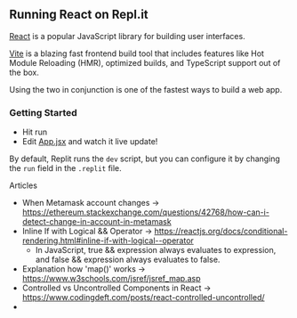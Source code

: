 ## Running React on Repl.it

[React](https://reactjs.org/) is a popular JavaScript library for building user interfaces.

[Vite](https://vitejs.dev/) is a blazing fast frontend build tool that includes features like Hot Module Reloading (HMR), optimized builds, and TypeScript support out of the box.

Using the two in conjunction is one of the fastest ways to build a web app.

### Getting Started
- Hit run
- Edit [App.jsx](#src/App.jsx) and watch it live update!

By default, Replit runs the `dev` script, but you can configure it by changing the `run` field in the `.replit` file.

Articles


- When Metamask account changes -> https://ethereum.stackexchange.com/questions/42768/how-can-i-detect-change-in-account-in-metamask
- Inline If with Logical && Operator -> https://reactjs.org/docs/conditional-rendering.html#inline-if-with-logical--operator
  - In JavaScript, true && expression always evaluates to expression, and false && expression always evaluates to false.
- Explanation how 'map()' works -> https://www.w3schools.com/jsref/jsref_map.asp
- Controlled vs Uncontrolled Components in React -> https://www.codingdeft.com/posts/react-controlled-uncontrolled/
- 
